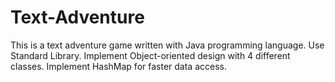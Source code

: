 # Text-Adventure

This is a text adventure game written with Java programming language.
Use Standard Library.
Implement Object-oriented design with 4 different classes.
Implement HashMap for faster data access.
